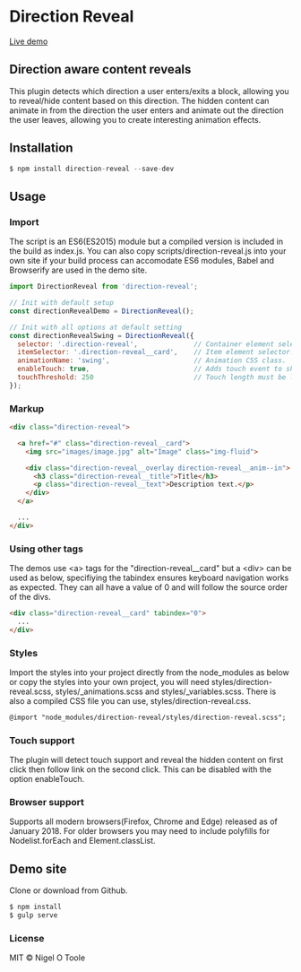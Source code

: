 # Direction Reveal

[Live demo](http://nigelotoole.github.io/direction-reveal/)

## Direction aware content reveals
This plugin detects which direction a user enters/exits a block, allowing you to reveal/hide content based on this direction.
The hidden content can animate in from the direction the user enters and animate out the direction the user leaves, allowing you to create interesting animation effects.



## Installation
```javascript
$ npm install direction-reveal --save-dev
```


## Usage

### Import

The script is an ES6(ES2015) module but a compiled version is included in the build as index.js. You can also copy scripts/direction-reveal.js into your own site if your build process can accomodate ES6 modules, Babel and Browserify are used in the demo site.

```javascript
import DirectionReveal from 'direction-reveal';

// Init with default setup
const directionRevealDemo = DirectionReveal();

// Init with all options at default setting
const directionRevealSwing = DirectionReveal({
  selector: '.direction-reveal',              // Container element selector.
  itemSelector: '.direction-reveal__card',    // Item element selector.
  animationName: 'swing',                     // Animation CSS class.
  enableTouch: true,                          // Adds touch event to show content on first click then follow link on the second click.
  touchThreshold: 250                         // Touch length must be less than this to trigger reveal which prevents the event triggering if user is scrolling.
});
```


### Markup

```html
<div class="direction-reveal">

  <a href="#" class="direction-reveal__card">
    <img src="images/image.jpg" alt="Image" class="img-fluid">

    <div class="direction-reveal__overlay direction-reveal__anim--in">
      <h3 class="direction-reveal__title">Title</h3>
      <p class="direction-reveal__text">Description text.</p>
    </div>
  </a>

  ...
</div>
```


### Using other tags
The demos use &lt;a&gt; tags for the "direction-reveal__card" but a &lt;div&gt; can be used as below, specifiying the tabindex ensures keyboard navigation works as expected. They can all have a value of 0 and will follow the source order of the divs.

```html
<div class="direction-reveal__card" tabindex="0">
  ...
</div>
```

### Styles

Import the styles into your project directly from the node_modules as below or copy the styles into your own project, you will need styles/direction-reveal.scss, styles/_animations.scss and styles/_variables.scss. There is also a compiled CSS file you can use, styles/direction-reveal.css.

```html
@import "node_modules/direction-reveal/styles/direction-reveal.scss";
```

### Touch support
The plugin will detect touch support and reveal the hidden content on first click then follow link on the second click. This can be disabled with the option enableTouch.


### Browser support
Supports all modern browsers(Firefox, Chrome and Edge) released as of January 2018. For older browsers you may need to include polyfills for Nodelist.forEach and Element.classList.


## Demo site
Clone or download from Github.

```javascript
$ npm install
$ gulp serve
```


### License
MIT © Nigel O Toole
